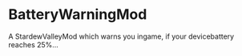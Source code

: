 # BatteryWarningMod
A StardewValleyMod which warns you ingame, if your devicebattery reaches 25%...
